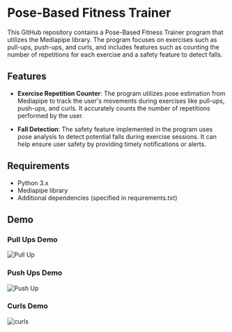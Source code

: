 # Pose-Based Fitness Trainer

This GitHub repository contains a Pose-Based Fitness Trainer program that utilizes the Mediapipe library. The program focuses on exercises such as pull-ups, push-ups, and curls, and includes features such as counting the number of repetitions for each exercise and a safety feature to detect falls.

## Features

- **Exercise Repetition Counter**: The program utilizes pose estimation from Mediapipe to track the user's movements during exercises like pull-ups, push-ups, and curls. It accurately counts the number of repetitions performed by the user.

- **Fall Detection**: The safety feature implemented in the program uses pose analysis to detect potential falls during exercise sessions. It can help ensure user safety by providing timely notifications or alerts.

## Requirements

- Python 3.x
- Mediapipe library
- Additional dependencies (specified in requirements.txt)


## Demo 
### Pull Ups Demo
![Pull Up](demo_gifs/pullup.gif)

### Push Ups Demo

![Push Up](demo_gifs/pushup_front.gif)
### Curls Demo
![curls](demo_gifs/curls_front.gif)



